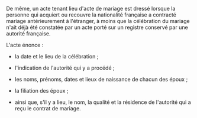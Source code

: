   
 De même, un acte tenant lieu d'acte de mariage est dressé lorsque la personne qui acquiert ou recouvre la nationalité française a contracté mariage antérieurement à l'étranger, à moins que la célébration du mariage n'ait déjà été constatée par un acte porté sur un registre conservé par une autorité française.  

  
 L'acte énonce :  

  
 - la date et le lieu de la célébration ;  

  
 - l'indication de l'autorité qui y a procédé ;  

  
 - les noms, prénoms, dates et lieux de naissance de chacun des époux ;  

  
 - la filiation des époux ;  

  
 - ainsi que, s'il y a lieu, le nom, la qualité et la résidence de l'autorité qui a reçu le contrat de mariage.  
